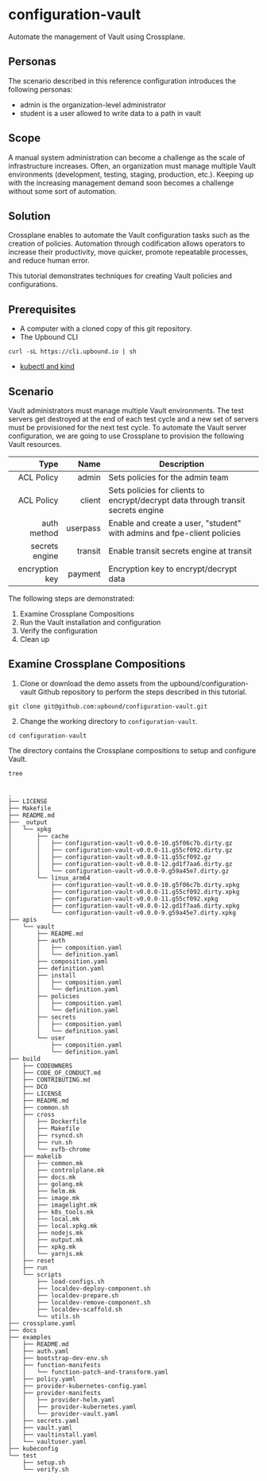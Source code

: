 # configuration-vault
Automate the management of Vault using Crossplane.

## Personas

The scenario described in this reference configuration introduces the following personas:
- admin is the organization-level administrator
- student is a user allowed to write data to a path in vault

## Scope

A manual system administration can become a challenge as the scale of
infrastructure increases. Often, an organization must manage multiple
Vault environments (development, testing, staging, production, etc.).
Keeping up with the increasing management demand soon becomes a
challenge without some sort of automation.

## Solution

Crossplane enables to automate the Vault configuration tasks such as the
creation of policies. Automation through codification allows operators
to increase their productivity, move quicker, promote repeatable processes,
and reduce human error.

This tutorial demonstrates techniques for creating Vault policies and configurations.

## Prerequisites

- A computer with a cloned copy of this git repository.
- The Upbound CLI
```
curl -sL https://cli.upbound.io | sh
```
- [kubectl and kind](https://kubernetes.io/docs/tasks/tools/)

## Scenario

Vault administrators must manage multiple Vault environments.
The test servers get destroyed at the end of each test cycle
and a new set of servers must be provisioned for the next test cycle.
To automate the Vault server configuration, we are going to use
Crossplane to provision the following Vault resources.

|Type         |Name       |Description
|------------:|----------:|---------------------------------
| ACL Policy  | admin     | Sets policies for the admin team
| ACL Policy  | client    | Sets policies for clients to encrypt/decrypt data through transit secrets engine
| auth method | userpass  | Enable and create a user, "student" with admins and fpe-client policies
| secrets engine | transit | Enable transit secrets engine at transit
| encryption key | payment | Encryption key to encrypt/decrypt data

The following steps are demonstrated:
1. Examine Crossplane Compositions
2. Run the Vault installation and configuration
3. Verify the configuration
4. Clean up

## Examine Crossplane Compositions

1. Clone or download the demo assets from the upbound/configuration-vault
Github repository to perform the steps described in this tutorial.
```
git clone git@github.com:upbound/configuration-vault.git
```

2. Change the working directory to `configuration-vault`.
```
cd configuration-vault
```
The directory contains the Crossplane compositions to setup and configure
Vault.
```
tree
```
<code>
.
├── LICENSE
├── Makefile
├── README.md
├── _output
│   └── xpkg
│       ├── cache
│       │   ├── configuration-vault-v0.0.0-10.g5f06c7b.dirty.gz
│       │   ├── configuration-vault-v0.0.0-11.g55cf092.dirty.gz
│       │   ├── configuration-vault-v0.0.0-11.g55cf092.gz
│       │   ├── configuration-vault-v0.0.0-12.gd1f7aa6.dirty.gz
│       │   └── configuration-vault-v0.0.0-9.g59a45e7.dirty.gz
│       └── linux_arm64
│           ├── configuration-vault-v0.0.0-10.g5f06c7b.dirty.xpkg
│           ├── configuration-vault-v0.0.0-11.g55cf092.dirty.xpkg
│           ├── configuration-vault-v0.0.0-11.g55cf092.xpkg
│           ├── configuration-vault-v0.0.0-12.gd1f7aa6.dirty.xpkg
│           └── configuration-vault-v0.0.0-9.g59a45e7.dirty.xpkg
├── apis
│   └── vault
│       ├── README.md
│       ├── auth
│       │   ├── composition.yaml
│       │   └── definition.yaml
│       ├── composition.yaml
│       ├── definition.yaml
│       ├── install
│       │   ├── composition.yaml
│       │   └── definition.yaml
│       ├── policies
│       │   ├── composition.yaml
│       │   └── definition.yaml
│       ├── secrets
│       │   ├── composition.yaml
│       │   └── definition.yaml
│       └── user
│           ├── composition.yaml
│           └── definition.yaml
├── build
│   ├── CODEOWNERS
│   ├── CODE_OF_CONDUCT.md
│   ├── CONTRIBUTING.md
│   ├── DCO
│   ├── LICENSE
│   ├── README.md
│   ├── common.sh
│   ├── cross
│   │   ├── Dockerfile
│   │   ├── Makefile
│   │   ├── rsyncd.sh
│   │   ├── run.sh
│   │   └── xvfb-chrome
│   ├── makelib
│   │   ├── common.mk
│   │   ├── controlplane.mk
│   │   ├── docs.mk
│   │   ├── golang.mk
│   │   ├── helm.mk
│   │   ├── image.mk
│   │   ├── imagelight.mk
│   │   ├── k8s_tools.mk
│   │   ├── local.mk
│   │   ├── local.xpkg.mk
│   │   ├── nodejs.mk
│   │   ├── output.mk
│   │   ├── xpkg.mk
│   │   └── yarnjs.mk
│   ├── reset
│   ├── run
│   └── scripts
│       ├── load-configs.sh
│       ├── localdev-deploy-component.sh
│       ├── localdev-prepare.sh
│       ├── localdev-remove-component.sh
│       ├── localdev-scaffold.sh
│       └── utils.sh
├── crossplane.yaml
├── docs
├── examples
│   ├── README.md
│   ├── auth.yaml
│   ├── bootstrap-dev-env.sh
│   ├── function-manifests
│   │   └── function-patch-and-transform.yaml
│   ├── policy.yaml
│   ├── provider-kubernetes-config.yaml
│   ├── provider-manifests
│   │   ├── provider-helm.yaml
│   │   ├── provider-kubernetes.yaml
│   │   └── provider-vault.yaml
│   ├── secrets.yaml
│   ├── vault.yaml
│   ├── vaultinstall.yaml
│   └── vaultuser.yaml
├── kubeconfig
└── test
    ├── setup.sh
    └── verify.sh
</code>
